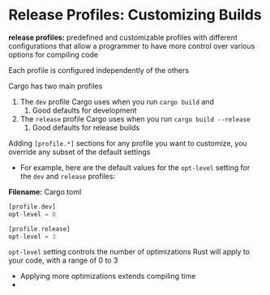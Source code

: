 # Release Profiles: Customizing Builds

**release profiles:** predefined and customizable profiles with different configurations that allow a programmer to have more control over various options for compiling code

Each profile is configured independently of the others

Cargo has two main profiles

1. The `dev` profile Cargo uses when you run `cargo build` and 
    1. Good defaults for development
2. The `release` profile Cargo uses when you run `cargo build --release`
    1. Good defaults for release builds

Adding `[profile.*]` sections for any profile you want to customize, you override any subset of the default settings 

- For example, here are the default values for the `opt-level` setting for the `dev` and `release` profiles:

**Filename:** Cargo.toml

```rust
[profile.dev]
opt-level = 0

[profile.release]
opt-level = 3
```

`opt-level` setting controls the number of optimizations Rust will apply to your code, with a range of 0 to 3

- Applying more optimizations extends compiling time
-